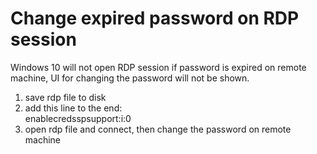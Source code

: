# Change expired password on RDP session

Windows 10 will not open RDP session if password is expired on remote machine, UI for
changing the password will not be shown. 

 1. save rdp file to disk
 2. add this line to the end:   
     enablecredsspsupport:i:0
 3. open rdp file and connect, then change the password on remote machine